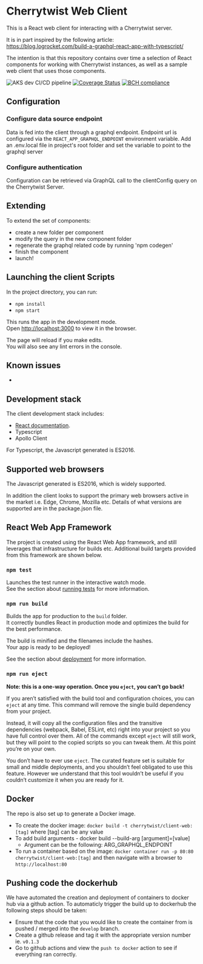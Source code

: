 # Cherrytwist Web Client

This is a React web client for interacting with a Cherrytwist server.

It is in part inspired by the following article: https://blog.logrocket.com/build-a-graphql-react-app-with-typescript/

The intention is that this repository contains over time a selection of React components for working with Cherrytwist instances, as well as a sample web client that uses those components.

![AKS dev CI/CD pipeline](https://github.com/cherrytwist/Client.Web/workflows/AKS%20dev%20CI/CD%20pipeline/badge.svg?branch=develop)
[![Coverage Status](https://coveralls.io/repos/github/cherrytwist/Client.Web/badge.svg?branch=client-466)](https://coveralls.io/github/cherrytwist/Client.Web?branch=client-466)
[![BCH compliance](https://bettercodehub.com/edge/badge/cherrytwist/Client.Web?branch=develop)](https://bettercodehub.com/)

## Configuration

### Configure data source endpoint

Data is fed into the client through a graphql endpoint. Endpoint url is configured via the `REACT_APP_GRAPHQL_ENDPOINT` environment variable. Add an .env.local file in project's root folder and set the variable to point to the graphql server

### Configure authentication

Configuration can be retrieved via GraphQL call to the clientConfig query on the Cherrytwist Server.

## Extending

To extend the set of components:

- create a new folder per component
- modify the query in the new component folder
- regenerate the graphql related code by running 'npm codegen'
- finish the component
- launch!

## Launching the client Scripts

In the project directory, you can run:

- `npm install`
- `npm start`

This runs the app in the development mode.<br />
Open [http://localhost:3000](http://localhost:3000) to view it in the browser.

The page will reload if you make edits.<br />
You will also see any lint errors in the console.

## Known issues

-

## Development stack

The client development stack includes:

- [React documentation](https://reactjs.org/).
- Typescript
- Apollo Client

For Typescript, the Javascript generated is ES2016.

## Supported web browsers

The Javascript generated is ES2016, which is widely supported.

In addition the client looks to support the primary web browsers active in the market i.e. Edge, Chrome, Mozilla etc. Details of what versions are supported are in the package.json file.

## React Web App Framework

The project is created using the React Web App framework, and still leverages that infrastructure for builds etc. Additional build targets provided from this framework are shown below.

### `npm test`

Launches the test runner in the interactive watch mode.<br />
See the section about [running tests](https://facebook.github.io/create-react-app/docs/running-tests) for more information.

### `npm run build`

Builds the app for production to the `build` folder.<br />
It correctly bundles React in production mode and optimizes the build for the best performance.

The build is minified and the filenames include the hashes.<br />
Your app is ready to be deployed!

See the section about [deployment](https://facebook.github.io/create-react-app/docs/deployment) for more information.

### `npm run eject`

**Note: this is a one-way operation. Once you `eject`, you can’t go back!**

If you aren’t satisfied with the build tool and configuration choices, you can `eject` at any time. This command will remove the single build dependency from your project.

Instead, it will copy all the configuration files and the transitive dependencies (webpack, Babel, ESLint, etc) right into your project so you have full control over them. All of the commands except `eject` will still work, but they will point to the copied scripts so you can tweak them. At this point you’re on your own.

You don’t have to ever use `eject`. The curated feature set is suitable for small and middle deployments, and you shouldn’t feel obligated to use this feature. However we understand that this tool wouldn’t be useful if you couldn’t customize it when you are ready for it.

## Docker

The repo is also set up to generate a Docker image.

- To create the docker image: `docker build -t cherrytwist/client-web:[tag]` where [tag] can be any value
- To add build arguments - docker build --build-arg [argument]=[value]
  - Argument can be the following: ARG_GRAPHQL_ENDPOINT
- To run a container based on the image: `docker container run -p 80:80 cherrytwist/client-web:[tag]` and then navigate with a browser to `http://localhost:80`

## Pushing code the dockerhub

We have automated the creation and deployment of containers to docker hub via a github action. To automaticly trigger the build up to dockerhub the following steps should be taken:

- Ensure that the code that you would like to create the container from is pushed / merged into the `develop` branch.
- Create a github release and tag it with the appropriate version number ie. `v0.1.3`
- Go to github actions and view the `push to docker` action to see if everything ran correctly.
